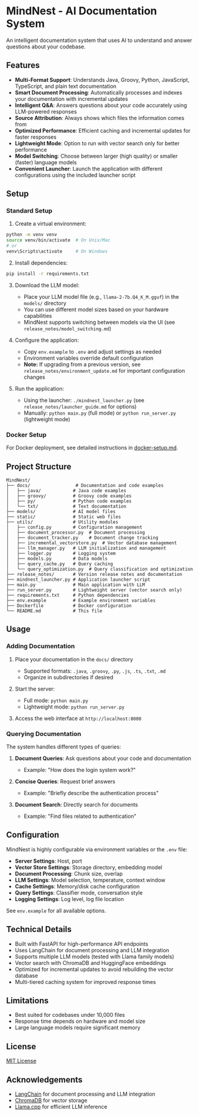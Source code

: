 # MindNest - AI Documentation System

An intelligent documentation system that uses AI to understand and answer questions about your codebase.

## Features

- **Multi-Format Support**: Understands Java, Groovy, Python, JavaScript, TypeScript, and plain text documentation
- **Smart Document Processing**: Automatically processes and indexes your documentation with incremental updates
- **Intelligent Q&A**: Answers questions about your code accurately using LLM-powered responses
- **Source Attribution**: Always shows which files the information comes from
- **Optimized Performance**: Efficient caching and incremental updates for faster responses
- **Lightweight Mode**: Option to run with vector search only for better performance
- **Model Switching**: Choose between larger (high quality) or smaller (faster) language models
- **Convenient Launcher**: Launch the application with different configurations using the included launcher script

## Setup

### Standard Setup

1. Create a virtual environment:
```bash
python -m venv venv
source venv/bin/activate  # On Unix/Mac
# or
venv\Scripts\activate     # On Windows
```

2. Install dependencies:
```bash
pip install -r requirements.txt
```

3. Download the LLM model:
   - Place your LLM model file (e.g., `llama-2-7b.Q4_K_M.gguf`) in the `models/` directory
   - You can use different model sizes based on your hardware capabilities
   - MindNest supports switching between models via the UI (see `release_notes/model_switching.md`)

4. Configure the application:
   - Copy `env.example` to `.env` and adjust settings as needed
   - Environment variables override default configuration
   - **Note:** If upgrading from a previous version, see `release_notes/environment_update.md` for important configuration changes

5. Run the application:
   - Using the launcher: `./mindnest_launcher.py` (see `release_notes/launcher_guide.md` for options)
   - Manually: `python main.py` (full mode) or `python run_server.py` (lightweight mode)

### Docker Setup

For Docker deployment, see detailed instructions in [docker-setup.md](docker-setup.md).

## Project Structure

```
MindNest/
├── docs/                 # Documentation and code examples
│   ├── java/            # Java code examples
│   ├── groovy/          # Groovy code examples
│   ├── py/              # Python code examples
│   └── txt/             # Text documentation
├── models/              # AI model files
├── static/              # Static web files
├── utils/               # Utility modules
│   ├── config.py        # Configuration management
│   ├── document_processor.py  # Document processing
│   ├── document_tracker.py    # Document change tracking
│   ├── incremental_vectorstore.py  # Vector database management
│   ├── llm_manager.py   # LLM initialization and management
│   ├── logger.py        # Logging system
│   ├── models.py        # Data models
│   ├── query_cache.py   # Query caching
│   └── query_optimization.py  # Query classification and optimization
├── release_notes/       # Version release notes and documentation
├── mindnest_launcher.py # Application launcher script
├── main.py              # Main application with LLM
├── run_server.py        # Lightweight server (vector search only)
├── requirements.txt     # Python dependencies
├── env.example          # Example environment variables
├── Dockerfile           # Docker configuration
└── README.md            # This file
```

## Usage

### Adding Documentation

1. Place your documentation in the `docs/` directory
   - Supported formats: `.java`, `.groovy`, `.py`, `.js`, `.ts`, `.txt`, `.md`
   - Organize in subdirectories if desired

2. Start the server:
   - Full mode: `python main.py`
   - Lightweight mode: `python run_server.py`

3. Access the web interface at `http://localhost:8000`

### Querying Documentation

The system handles different types of queries:

1. **Document Queries**: Ask questions about your code and documentation
   - Example: "How does the login system work?"

2. **Concise Queries**: Request brief answers
   - Example: "Briefly describe the authentication process"

3. **Document Search**: Directly search for documents
   - Example: "Find files related to authentication"

## Configuration

MindNest is highly configurable via environment variables or the `.env` file:

- **Server Settings**: Host, port
- **Vector Store Settings**: Storage directory, embedding model
- **Document Processing**: Chunk size, overlap
- **LLM Settings**: Model selection, temperature, context window
- **Cache Settings**: Memory/disk cache configuration
- **Query Settings**: Classifier mode, conversation style
- **Logging Settings**: Log level, log file location

See `env.example` for all available options.

## Technical Details

- Built with FastAPI for high-performance API endpoints
- Uses LangChain for document processing and LLM integration
- Supports multiple LLM models (tested with Llama family models)
- Vector search with ChromaDB and HuggingFace embeddings
- Optimized for incremental updates to avoid rebuilding the vector database
- Multi-tiered caching system for improved response times

## Limitations

- Best suited for codebases under 10,000 files
- Response time depends on hardware and model size
- Large language models require significant memory

## License

[MIT License](LICENSE)

## Acknowledgements

- [LangChain](https://github.com/hwchase17/langchain) for document processing and LLM integration
- [ChromaDB](https://github.com/chroma-core/chroma) for vector storage
- [Llama.cpp](https://github.com/ggerganov/llama.cpp) for efficient LLM inference

<!-- Screenshots removed until we have proper screenshots -->

